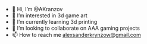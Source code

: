 - 👋 Hi, I’m @AKranzov
- 👀 I’m interested in 3d game art
- 🌱 I’m currently learning 3d printing
- 💞️ I’m looking to collaborate on AAA gaming projects
- 📫 How to reach me alexsanderkrynzow@gmail.com

<!---
AKranzov/AKranzov is a ✨ special ✨ repository because its `README.md` (this file) appears on your GitHub profile.
You can click the Preview link to take a look at your changes.
--->
